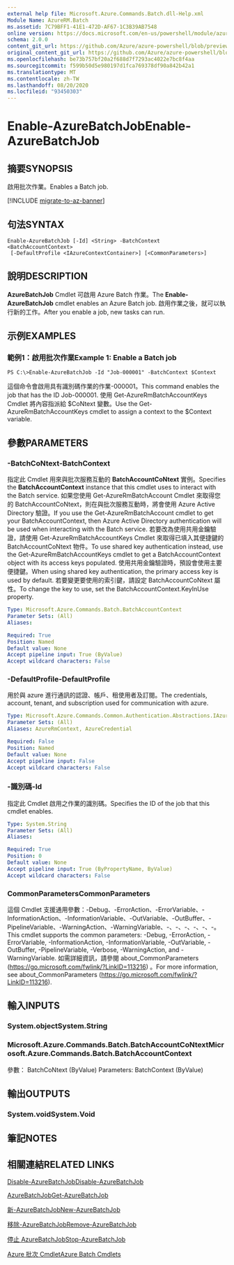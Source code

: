 ```yaml
---
external help file: Microsoft.Azure.Commands.Batch.dll-Help.xml
Module Name: AzureRM.Batch
ms.assetid: 7C79BFF1-41E1-472D-AF67-1C3B39AB7548
online version: https://docs.microsoft.com/en-us/powershell/module/azurerm.batch/enable-azurebatchjob
schema: 2.0.0
content_git_url: https://github.com/Azure/azure-powershell/blob/preview/src/ResourceManager/AzureBatch/Commands.Batch/help/Enable-AzureBatchJob.md
original_content_git_url: https://github.com/Azure/azure-powershell/blob/preview/src/ResourceManager/AzureBatch/Commands.Batch/help/Enable-AzureBatchJob.md
ms.openlocfilehash: be73b757bf20a2f688d7f7293ac4022e7bc8f4aa
ms.sourcegitcommit: f599b50d5e980197d1fca769378df90a842b42a1
ms.translationtype: MT
ms.contentlocale: zh-TW
ms.lasthandoff: 08/20/2020
ms.locfileid: "93450303"
---
```

# <span data-ttu-id="0e3d3-101">Enable-AzureBatchJob</span><span class="sxs-lookup"><span data-stu-id="0e3d3-101">Enable-AzureBatchJob</span></span>

## <span data-ttu-id="0e3d3-102">摘要</span><span class="sxs-lookup"><span data-stu-id="0e3d3-102">SYNOPSIS</span></span>
<span data-ttu-id="0e3d3-103">啟用批次作業。</span><span class="sxs-lookup"><span data-stu-id="0e3d3-103">Enables a Batch job.</span></span>

[!INCLUDE [migrate-to-az-banner](../../includes/migrate-to-az-banner.md)]

## <span data-ttu-id="0e3d3-104">句法</span><span class="sxs-lookup"><span data-stu-id="0e3d3-104">SYNTAX</span></span>

```
Enable-AzureBatchJob [-Id] <String> -BatchContext <BatchAccountContext>
 [-DefaultProfile <IAzureContextContainer>] [<CommonParameters>]
```

## <span data-ttu-id="0e3d3-105">說明</span><span class="sxs-lookup"><span data-stu-id="0e3d3-105">DESCRIPTION</span></span>
<span data-ttu-id="0e3d3-106">**AzureBatchJob** Cmdlet 可啟用 Azure Batch 作業。</span><span class="sxs-lookup"><span data-stu-id="0e3d3-106">The **Enable-AzureBatchJob** cmdlet enables an Azure Batch job.</span></span>
<span data-ttu-id="0e3d3-107">啟用作業之後，就可以執行新的工作。</span><span class="sxs-lookup"><span data-stu-id="0e3d3-107">After you enable a job, new tasks can run.</span></span>

## <span data-ttu-id="0e3d3-108">示例</span><span class="sxs-lookup"><span data-stu-id="0e3d3-108">EXAMPLES</span></span>

### <span data-ttu-id="0e3d3-109">範例1：啟用批次作業</span><span class="sxs-lookup"><span data-stu-id="0e3d3-109">Example 1: Enable a Batch job</span></span>
```
PS C:\>Enable-AzureBatchJob -Id "Job-000001" -BatchContext $Context
```

<span data-ttu-id="0e3d3-110">這個命令會啟用具有識別碼作業的作業-000001。</span><span class="sxs-lookup"><span data-stu-id="0e3d3-110">This command enables the job that has the ID Job-000001.</span></span>
<span data-ttu-id="0e3d3-111">使用 Get-AzureRmBatchAccountKeys Cmdlet 將內容指派給 $CoNtext 變數。</span><span class="sxs-lookup"><span data-stu-id="0e3d3-111">Use the Get-AzureRmBatchAccountKeys cmdlet to assign a context to the $Context variable.</span></span>

## <span data-ttu-id="0e3d3-112">參數</span><span class="sxs-lookup"><span data-stu-id="0e3d3-112">PARAMETERS</span></span>

### <span data-ttu-id="0e3d3-113">-BatchCoNtext</span><span class="sxs-lookup"><span data-stu-id="0e3d3-113">-BatchContext</span></span>
<span data-ttu-id="0e3d3-114">指定此 Cmdlet 用來與批次服務互動的 **BatchAccountCoNtext** 實例。</span><span class="sxs-lookup"><span data-stu-id="0e3d3-114">Specifies the **BatchAccountContext** instance that this cmdlet uses to interact with the Batch service.</span></span>
<span data-ttu-id="0e3d3-115">如果您使用 Get-AzureRmBatchAccount Cmdlet 來取得您的 BatchAccountCoNtext，則在與批次服務互動時，將會使用 Azure Active Directory 驗證。</span><span class="sxs-lookup"><span data-stu-id="0e3d3-115">If you use the Get-AzureRmBatchAccount cmdlet to get your BatchAccountContext, then Azure Active Directory authentication will be used when interacting with the Batch service.</span></span> <span data-ttu-id="0e3d3-116">若要改為使用共用金鑰驗證，請使用 Get-AzureRmBatchAccountKeys Cmdlet 來取得已填入其便捷鍵的 BatchAccountCoNtext 物件。</span><span class="sxs-lookup"><span data-stu-id="0e3d3-116">To use shared key authentication instead, use the Get-AzureRmBatchAccountKeys cmdlet to get a BatchAccountContext object with its access keys populated.</span></span> <span data-ttu-id="0e3d3-117">使用共用金鑰驗證時，預設會使用主要便捷鍵。</span><span class="sxs-lookup"><span data-stu-id="0e3d3-117">When using shared key authentication, the primary access key is used by default.</span></span> <span data-ttu-id="0e3d3-118">若要變更要使用的索引鍵，請設定 BatchAccountCoNtext 屬性。</span><span class="sxs-lookup"><span data-stu-id="0e3d3-118">To change the key to use, set the BatchAccountContext.KeyInUse property.</span></span>

```yaml
Type: Microsoft.Azure.Commands.Batch.BatchAccountContext
Parameter Sets: (All)
Aliases:

Required: True
Position: Named
Default value: None
Accept pipeline input: True (ByValue)
Accept wildcard characters: False
```

### <span data-ttu-id="0e3d3-119">-DefaultProfile</span><span class="sxs-lookup"><span data-stu-id="0e3d3-119">-DefaultProfile</span></span>
<span data-ttu-id="0e3d3-120">用於與 azure 進行通訊的認證、帳戶、租使用者及訂閱。</span><span class="sxs-lookup"><span data-stu-id="0e3d3-120">The credentials, account, tenant, and subscription used for communication with azure.</span></span>

```yaml
Type: Microsoft.Azure.Commands.Common.Authentication.Abstractions.IAzureContextContainer
Parameter Sets: (All)
Aliases: AzureRmContext, AzureCredential

Required: False
Position: Named
Default value: None
Accept pipeline input: False
Accept wildcard characters: False
```

### <span data-ttu-id="0e3d3-121">-識別碼</span><span class="sxs-lookup"><span data-stu-id="0e3d3-121">-Id</span></span>
<span data-ttu-id="0e3d3-122">指定此 Cmdlet 啟用之作業的識別碼。</span><span class="sxs-lookup"><span data-stu-id="0e3d3-122">Specifies the ID of the job that this cmdlet enables.</span></span>

```yaml
Type: System.String
Parameter Sets: (All)
Aliases:

Required: True
Position: 0
Default value: None
Accept pipeline input: True (ByPropertyName, ByValue)
Accept wildcard characters: False
```

### <span data-ttu-id="0e3d3-123">CommonParameters</span><span class="sxs-lookup"><span data-stu-id="0e3d3-123">CommonParameters</span></span>
<span data-ttu-id="0e3d3-124">這個 Cmdlet 支援通用參數：-Debug、-ErrorAction、-ErrorVariable、-InformationAction、-InformationVariable、-OutVariable、-OutBuffer、-PipelineVariable、-WarningAction、-WarningVariable、-、-、-、-、-、-。</span><span class="sxs-lookup"><span data-stu-id="0e3d3-124">This cmdlet supports the common parameters: -Debug, -ErrorAction, -ErrorVariable, -InformationAction, -InformationVariable, -OutVariable, -OutBuffer, -PipelineVariable, -Verbose, -WarningAction, and -WarningVariable.</span></span> <span data-ttu-id="0e3d3-125">如需詳細資訊，請參閱 about_CommonParameters (https://go.microsoft.com/fwlink/?LinkID=113216) 。</span><span class="sxs-lookup"><span data-stu-id="0e3d3-125">For more information, see about_CommonParameters (https://go.microsoft.com/fwlink/?LinkID=113216).</span></span>

## <span data-ttu-id="0e3d3-126">輸入</span><span class="sxs-lookup"><span data-stu-id="0e3d3-126">INPUTS</span></span>

### <span data-ttu-id="0e3d3-127">System.object</span><span class="sxs-lookup"><span data-stu-id="0e3d3-127">System.String</span></span>

### <span data-ttu-id="0e3d3-128">Microsoft.Azure.Commands.Batch.BatchAccountCoNtext</span><span class="sxs-lookup"><span data-stu-id="0e3d3-128">Microsoft.Azure.Commands.Batch.BatchAccountContext</span></span>
<span data-ttu-id="0e3d3-129">參數： BatchCoNtext (ByValue) </span><span class="sxs-lookup"><span data-stu-id="0e3d3-129">Parameters: BatchContext (ByValue)</span></span>

## <span data-ttu-id="0e3d3-130">輸出</span><span class="sxs-lookup"><span data-stu-id="0e3d3-130">OUTPUTS</span></span>

### <span data-ttu-id="0e3d3-131">System.void</span><span class="sxs-lookup"><span data-stu-id="0e3d3-131">System.Void</span></span>

## <span data-ttu-id="0e3d3-132">筆記</span><span class="sxs-lookup"><span data-stu-id="0e3d3-132">NOTES</span></span>

## <span data-ttu-id="0e3d3-133">相關連結</span><span class="sxs-lookup"><span data-stu-id="0e3d3-133">RELATED LINKS</span></span>

[<span data-ttu-id="0e3d3-134">Disable-AzureBatchJob</span><span class="sxs-lookup"><span data-stu-id="0e3d3-134">Disable-AzureBatchJob</span></span>](./Disable-AzureBatchJob.md)

[<span data-ttu-id="0e3d3-135">AzureBatchJob</span><span class="sxs-lookup"><span data-stu-id="0e3d3-135">Get-AzureBatchJob</span></span>](./Get-AzureBatchJob.md)

[<span data-ttu-id="0e3d3-136">新-AzureBatchJob</span><span class="sxs-lookup"><span data-stu-id="0e3d3-136">New-AzureBatchJob</span></span>](./New-AzureBatchJob.md)

[<span data-ttu-id="0e3d3-137">移除-AzureBatchJob</span><span class="sxs-lookup"><span data-stu-id="0e3d3-137">Remove-AzureBatchJob</span></span>](./Remove-AzureBatchJob.md)

[<span data-ttu-id="0e3d3-138">停止 AzureBatchJob</span><span class="sxs-lookup"><span data-stu-id="0e3d3-138">Stop-AzureBatchJob</span></span>](./Stop-AzureBatchJob.md)

[<span data-ttu-id="0e3d3-139">Azure 批次 Cmdlet</span><span class="sxs-lookup"><span data-stu-id="0e3d3-139">Azure Batch Cmdlets</span></span>](./AzureRM.Batch.md)



